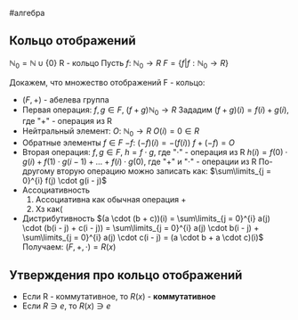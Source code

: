 #алгебра 
## Кольцо отображений
$\mathbb{N}_0 = \mathbb{N} \cup \{ 0 \}$
R - кольцо
Пусть $f: \ \mathbb{N}_0 \to R$
$F = \{ f| f: \mathbb{N}_0 \to R \}$

Докажем, что множество отображений F - кольцо:
- $(F, +)$ - абелева группа
- Первая операция: $f, g \in F, \ (f + g) \mathbb{N}_0 \to R$
	Зададим $(f + g)(i) = f(i) + g(i)$, где "+" - операция из R
- Нейтральный элемент: $O: \ \mathbb{N}_0 \to R$
	$O(i) = 0 \in R$
- Обратные элементы
	$f \in F$
	$-f: \ (-f)(i) = -(f(i))$
	$f + (-f) = O$
- Вторая операция: $f, g \in F, \ h = f \cdot g$, где "$\cdot$" - операция из R
	$h(i) = f(0) \cdot g(i) + f(1) \cdot g(i - 1) + \dots + f(i) \cdot g(0)$, где "+" и "$\cdot$" - операции из R
	По-другому вторую операцию можно записать как:
	$\sum\limits_{j = 0}^{i} f(j) \cdot g(i - j)$
- Ассоциативность
	1) Ассоциативна как обычная операция +
	2) Хз как(
- Дистрибутивность
	$(a \cdot (b + c))(i) = \sum\limits_{j = 0}^{i} a(j) \cdot (b(i - j) + c(i - j)) = \sum\limits_{j = 0}^{i} a(j) \cdot b(i - j) + \sum\limits_{j = 0}^{i} a(j) \cdot c(i - j) = (a \cdot b + a \cdot c)(i)$
Получаем: $(F, +, \cdot) = R(x)$

## Утверждения про кольцо отображений
- Если R - коммутативное, то $R(x)$ - **коммутативное**
- Если $R \ni e$, то $R(x) \ni e$